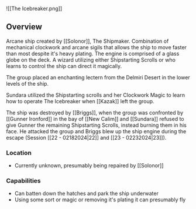![[The Icebreaker.png]]

## Overview
Arcane ship created by [[Solonor]], The Shipmaker. Combination of mechanical clockwork and arcane sigils that allows the ship to move faster than most despite it's heavy plating. The engine is comprised of a glass globe on the deck. A wizard utilizing either Shipstarting Scrolls or who learns to control the ship can direct it magically. 

The group placed an enchanting lectern from the Delmiri Desert in the lower levels of the ship.

Sundara utilized the Shipstarting scrolls and her Clockwork Magic to learn how to operate The Icebreaker when [[Kazak]] left the group.

The ship was destroyed by [[Briggs]], when the group was confronted by [[Gunner Ironford]] in the bay of [[New Calim]] and [[Sundara]] refused to give Gunner the remaining Shipstarting Scrolls, instead burning them in his face. He attacked the group and Briggs blew up the ship engine during the escape (Session [[22 - 02182024|22]] and [[23 - 02232024|23]]). 

### Location
- Currently unknown, presumably being repaired by [[Solonor]] 

### Capabilities
- Can batten down the hatches and park the ship underwater
- Using some sort or magic or removing it's plating it can presumably fly
